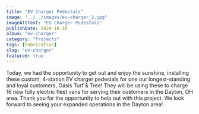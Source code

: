```yaml
---
title: "EV Charger Pedestals"
image: "../../images/ev-charger_2.jpg"
imageAltText: "EV Charger Pedestals"
publishDate: 2024-10-30
album: "ev-charger"
category: "Projects"
tags: [Fabrication]
slug: "ev-charger"
featured: true
---
```


Today, we had the opportunity to get out and enjoy the sunshine, installing these custom, 4-station EV charger pedestals for one our longest-standing and loyal customers, Oasis Turf & Tree!  They will be using these to charge 16 new fully electric fleet vans for serving their customers in the Dayton, OH area.  Thank you for the opportunity to help out with this project.  We look forward to seeing your expanded operations in the Dayton area!
